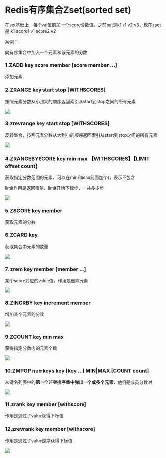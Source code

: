 # Redis有序集合Zset(sorted set)

在set基础上，每个val值前加一个score分数值。之前set是k1 v1 v2 v3，现在zset是 k1 score1 v1 score2 v2

案例：

向有序集合中加入一个元素和该元素的分数

### 1.ZADD key score member [score member ...]

添加元素

### 2.ZRANGE key start stop [WITHSCORES]

按照元素分数从小到大的顺序返回索引从start到stop之间的所有元素

![](images/51.zset-zrange.png)

### 3.zrevrange key start stop [WITHSCORES]

反转集合，按照元素分数从大到小的顺序返回索引从start到stop之间的所有元素

![](images/52.zset-zrevrange.png)

### 4.ZRANGEBYSCORE key min max 【WITHSCORES】【LIMIT offset count】

获取指定分数范围的元素，可以在min和max前面加个(，表示不包含

limit作用是返回限制，limit开始下标步，一共多少步

![](images/53.zset-zrangebyscore.png)

### 5.ZSCORE key member

获取元素的分数

### 6.ZCARD key

获取集合中元素的数量

![](images/54.zset-zcard.png)

### 7. zrem key member [member ...]

某个score对应的value值，作用是删除元素

![](images/55.zset-zrem.png)

### 8.ZINCRBY key increment member

增加某个元素的分数

![](images/56.zset-incrby.png)

### 9.ZCOUNT key min max

获得指定分数内的元素个数

![](images/57.zset-zcount.png)

### 10.ZMPOP numkeys key [key ...] MIN|MAX [COUNT count]

从键名列表中的**第一个非空排序集中弹出一个或多个元素**，他们是成员分数对

![](images/58.zset-zmpop.jpg)

### 11.zrank key member [withscore]

作用是通过子value获得下标值

### 12.zrevrank key member [withscore]

作用是通过子value逆序获得下标值

![](images/59.zset-zrank.png)